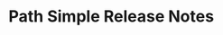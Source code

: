 <!-- Release notes authoring guidelines: http://keepachangelog.com/ -->

# Path Simple Release Notes

<!-- ## [Unreleased] -->

<!-- ## [VERSION] -->
